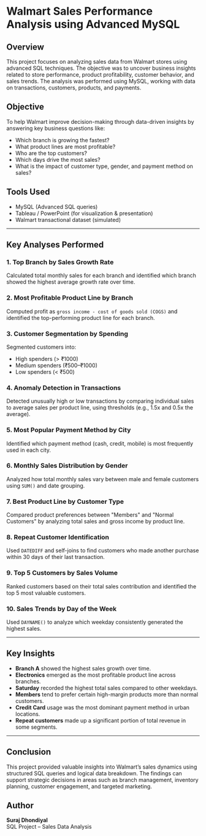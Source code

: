 # Walmart Sales Performance Analysis using Advanced MySQL

## Overview

This project focuses on analyzing sales data from Walmart stores using advanced SQL techniques. The objective was to uncover business insights related to store performance, product profitability, customer behavior, and sales trends. The analysis was performed using MySQL, working with data on transactions, customers, products, and payments.

## Objective

To help Walmart improve decision-making through data-driven insights by answering key business questions like:
- Which branch is growing the fastest?
- What product lines are most profitable?
- Who are the top customers?
- Which days drive the most sales?
- What is the impact of customer type, gender, and payment method on sales?

## Tools Used

- MySQL (Advanced SQL queries)
- Tableau / PowerPoint (for visualization & presentation)
- Walmart transactional dataset (simulated)

---

## Key Analyses Performed

### 1. **Top Branch by Sales Growth Rate**
Calculated total monthly sales for each branch and identified which branch showed the highest average growth rate over time.

### 2. **Most Profitable Product Line by Branch**
Computed profit as `gross income - cost of goods sold (COGS)` and identified the top-performing product line for each branch.

### 3. **Customer Segmentation by Spending**
Segmented customers into:
- High spenders (> ₹1000)
- Medium spenders (₹500–₹1000)
- Low spenders (< ₹500)

### 4. **Anomaly Detection in Transactions**
Detected unusually high or low transactions by comparing individual sales to average sales per product line, using thresholds (e.g., 1.5x and 0.5x the average).

### 5. **Most Popular Payment Method by City**
Identified which payment method (cash, credit, mobile) is most frequently used in each city.

### 6. **Monthly Sales Distribution by Gender**
Analyzed how total monthly sales vary between male and female customers using `SUM()` and date grouping.

### 7. **Best Product Line by Customer Type**
Compared product preferences between "Members" and "Normal Customers" by analyzing total sales and gross income by product line.

### 8. **Repeat Customer Identification**
Used `DATEDIFF` and self-joins to find customers who made another purchase within 30 days of their last transaction.

### 9. **Top 5 Customers by Sales Volume**
Ranked customers based on their total sales contribution and identified the top 5 most valuable customers.

### 10. **Sales Trends by Day of the Week**
Used `DAYNAME()` to analyze which weekday consistently generated the highest sales.

---

## Key Insights

- **Branch A** showed the highest sales growth over time.
- **Electronics** emerged as the most profitable product line across branches.
- **Saturday** recorded the highest total sales compared to other weekdays.
- **Members** tend to prefer certain high-margin products more than normal customers.
- **Credit Card** usage was the most dominant payment method in urban locations.
- **Repeat customers** made up a significant portion of total revenue in some segments.

---

## Conclusion

This project provided valuable insights into Walmart’s sales dynamics using structured SQL queries and logical data breakdown. The findings can support strategic decisions in areas such as branch management, inventory planning, customer engagement, and targeted marketing.

## Author

**Suraj Dhondiyal**  
SQL Project – Sales Data Analysis  
